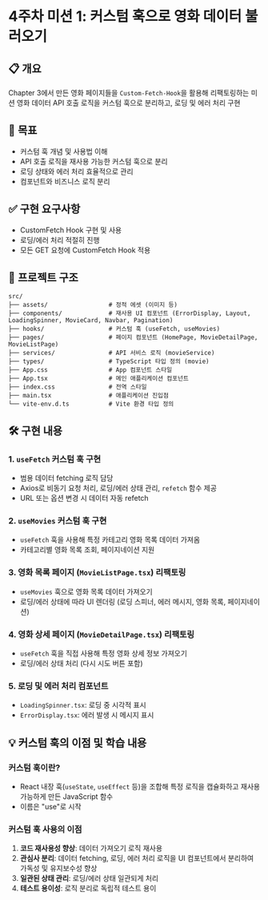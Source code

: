 # 4주차 미션 1: 커스텀 훅으로 영화 데이터 불러오기

## 📋 개요
Chapter 3에서 만든 영화 페이지들을 `Custom-Fetch-Hook`을 활용해 리팩토링하는 미션
영화 데이터 API 호출 로직을 커스텀 훅으로 분리하고, 로딩 및 에러 처리 구현

## 🎯 목표
- 커스텀 훅 개념 및 사용법 이해
- API 호출 로직을 재사용 가능한 커스텀 훅으로 분리
- 로딩 상태와 에러 처리 효율적으로 관리
- 컴포넌트와 비즈니스 로직 분리

## ✅ 구현 요구사항
- CustomFetch Hook 구현 및 사용
- 로딩/에러 처리 적절히 진행
- 모든 GET 요청에 CustomFetch Hook 적용

## 📂 프로젝트 구조

```
src/
├── assets/                 # 정적 에셋 (이미지 등)
├── components/             # 재사용 UI 컴포넌트 (ErrorDisplay, Layout, LoadingSpinner, MovieCard, Navbar, Pagination)
├── hooks/                  # 커스텀 훅 (useFetch, useMovies)
├── pages/                  # 페이지 컴포넌트 (HomePage, MovieDetailPage, MovieListPage)
├── services/               # API 서비스 로직 (movieService)
├── types/                  # TypeScript 타입 정의 (movie)
├── App.css                 # App 컴포넌트 스타일
├── App.tsx                 # 메인 애플리케이션 컴포넌트
├── index.css               # 전역 스타일
├── main.tsx                # 애플리케이션 진입점
└── vite-env.d.ts           # Vite 환경 타입 정의
```

## 🛠️ 구현 내용

### 1. `useFetch` 커스텀 훅 구현
- 범용 데이터 fetching 로직 담당
- Axios로 비동기 요청 처리, 로딩/에러 상태 관리, `refetch` 함수 제공
- URL 또는 옵션 변경 시 데이터 자동 refetch

### 2. `useMovies` 커스텀 훅 구현
- `useFetch` 훅을 사용해 특정 카테고리 영화 목록 데이터 가져옴
- 카테고리별 영화 목록 조회, 페이지네이션 지원

### 3. 영화 목록 페이지 (`MovieListPage.tsx`) 리팩토링
- `useMovies` 훅으로 영화 목록 데이터 가져오기
- 로딩/에러 상태에 따라 UI 렌더링 (로딩 스피너, 에러 메시지, 영화 목록, 페이지네이션)

### 4. 영화 상세 페이지 (`MovieDetailPage.tsx`) 리팩토링
- `useFetch` 훅을 직접 사용해 특정 영화 상세 정보 가져오기
- 로딩/에러 상태 처리 (다시 시도 버튼 포함)

### 5. 로딩 및 에러 처리 컴포넌트
- `LoadingSpinner.tsx`: 로딩 중 시각적 표시
- `ErrorDisplay.tsx`: 에러 발생 시 메시지 표시

## 💡 커스텀 훅의 이점 및 학습 내용

### 커스텀 훅이란?
- React 내장 훅(`useState`, `useEffect` 등)을 조합해 특정 로직을 캡슐화하고 재사용 가능하게 만든 JavaScript 함수
- 이름은 "use"로 시작

### 커스텀 훅 사용의 이점
1.  **코드 재사용성 향상**: 데이터 가져오기 로직 재사용
2.  **관심사 분리**: 데이터 fetching, 로딩, 에러 처리 로직을 UI 컴포넌트에서 분리하여 가독성 및 유지보수성 향상
3.  **일관된 상태 관리**: 로딩/에러 상태 일관되게 처리
4.  **테스트 용이성**: 로직 분리로 독립적 테스트 용이

